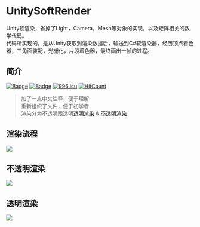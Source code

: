 # UnitySoftRender

Unity软渲染，省掉了Light，Camera，Mesh等对象的实现，以及矩阵相关的数学代码。<br>代码所实现的，是从Unity获取到渲染数据后，输送到C#软渲染器，经历顶点着色器，三角面装配，光栅化，片段着色器，最终画出一帧的过程。
## 简介<br>
[![Badge](https://img.shields.io/badge/github-Zagara-lightgrey.svg)](https://github.com/justalittlefat/Zagara)
[![Badge](https://img.shields.io/badge/知乎-用300行代码写一个软渲染器-blue.svg)](https://zhuanlan.zhihu.com/p/33600502)
[![996.icu](https://img.shields.io/badge/link-996.icu-red.svg)](https://996.icu)
[![HitCount](http://hits.dwyl.io/yqlizeao/UnitySoftRender.svg)](http://hits.dwyl.io/yqlizeao/UnitySoftRender)


> 加了一点中文注释，便于理解<br>
> 重新组织了文件，便于初学者<br>
> 渲染分为不透明跟透明[透明渲染](##透明渲染) & [不透明渲染](##不透明渲染)

## 渲染流程
![](https://github.com/yqlizeao/UnitySoftRender/blob/master/WorkFlow.png)

## 不透明渲染
![](https://github.com/yqlizeao/UnitySoftRender/blob/master/OpaqueCapture.png)

## 透明渲染
![](https://github.com/yqlizeao/UnitySoftRender/blob/master/TranslucentCapture.png)